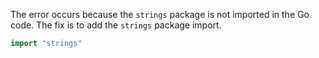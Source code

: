 The error occurs because the `strings` package is not imported in the Go code. The fix is to add the `strings` package import.

```go
import "strings"
```
